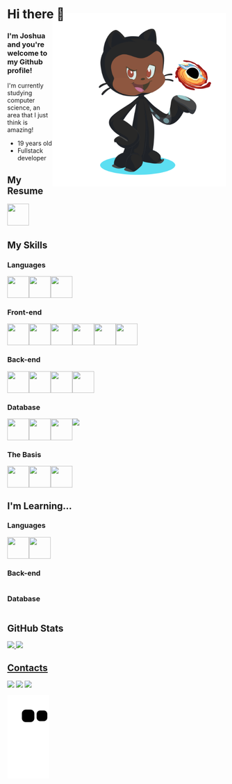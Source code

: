 # Hi there 👋 <img align="right" style="margin-top:-20px" src="./images/octocat.png" height="400">
### I'm Joshua and you're welcome to my Github profile!


I'm currently studying computer science, an area that I just think is amazing!

- 19 years old
- Fullstack developer

## My Resume
<div style="display: flex;">
  <a href="https://docs.google.com/document/d/1eN-n1gXzpMlfcxRC6I7kAsbpVvMG_2ilXXguLhHgAXA/edit?usp=sharing" target="_blank"><img src="https://cdn-icons-png.flaticon.com/512/942/942748.png" width="50" height="50" /></a>
</div>

## My Skills

### Languages
<div style="display: flex;">
  <img src="https://cdn.jsdelivr.net/gh/devicons/devicon/icons/javascript/javascript-original.svg" width="50" height="50" />
  <img src="https://cdn.jsdelivr.net/gh/devicons/devicon/icons/typescript/typescript-original.svg" width="50" height="50" />
  <img src="https://cdn.jsdelivr.net/gh/devicons/devicon/icons/python/python-original.svg" width="50" height="50" />
</div>

### Front-end
<div style="display: flex;">
  <img src="https://cdn.jsdelivr.net/gh/devicons/devicon/icons/html5/html5-original.svg" width="50" height="50" />
  <img src="https://cdn.jsdelivr.net/gh/devicons/devicon/icons/css3/css3-original.svg" width="50" height="50" />
  <img src="https://cdn.jsdelivr.net/gh/devicons/devicon/icons/nextjs/nextjs-original.svg" width="50" height="50" />
  <img src="https://cdn.jsdelivr.net/gh/devicons/devicon/icons/react/react-original.svg" width="50" height="50" />
  <img src="https://avatars.githubusercontent.com/u/54212428?s=280&v=4" width="50" height="50" />
  <img src="https://cdn.jsdelivr.net/gh/devicons/devicon/icons/materialui/materialui-original.svg" width="50" height="50" />
</div>

### Back-end
<div style="display: flex;">
  <img src="https://cdn.jsdelivr.net/gh/devicons/devicon/icons/nodejs/nodejs-original.svg" width="50" height="50" />
  <img src="https://cdn.jsdelivr.net/gh/devicons/devicon/icons/flask/flask-original.svg" width="50" height="50" />
  <img src="https://cdn.jsdelivr.net/gh/devicons/devicon/icons/nestjs/nestjs-plain.svg" width="50" height="50" />
  <img src="https://cdn.jsdelivr.net/gh/devicons/devicon/icons/adonisjs/adonisjs-original.svg" width="50" height="50" />
</div>

### Database
<div style="display: flex;">
  <img src="https://cdn.jsdelivr.net/gh/devicons/devicon/icons/mysql/mysql-original.svg" width="50" height="50" />
  <img src="https://cdn.jsdelivr.net/gh/devicons/devicon/icons/mongodb/mongodb-original.svg" width="50" height="50" />
  <img src="https://cdn.jsdelivr.net/gh/devicons/devicon/icons/postgresql/postgresql-original.svg" width="50" height="50" />
  <img src="https://cf-assets.www.cloudflare.com/slt3lc6tev37/4WJkWMYGkEpa05B0hyL88E/91dd67e91752d39d94b60cdcdfdc287d/prismalogo-freelogovectors.net_.png" height="50" />
</div>

### The Basis
<div style="display: flex;">
  <img src="https://cdn.jsdelivr.net/gh/devicons/devicon/icons/vscode/vscode-original.svg" width="50" height="50" />
  <img src="https://cdn.jsdelivr.net/gh/devicons/devicon/icons/github/github-original.svg" width="50" height="50" />
  <img src="https://cdn.jsdelivr.net/gh/devicons/devicon/icons/git/git-original.svg" width="50" height="50" />
</div>

## I'm Learning...

### Languages
<div style="display: flex;">
  <img src="https://cdn.jsdelivr.net/gh/devicons/devicon/icons/go/go-original-wordmark.svg" width="50" height="50" />
  <img src="https://cdn.jsdelivr.net/gh/devicons/devicon/icons/csharp/csharp-original.svg" width="50" height="50" />
</div>

### Back-end
<div style="display: flex;">
  
</div>

### Database
<div style="display: flex;">
  
</div>

## GitHub Stats

<div style="display: flex;">
  <a href="https://github.com/josh662">
  <img height="150em" src="https://github-readme-stats.vercel.app/api/top-langs/?username=Josh662&layout=compact&langs_count=7&theme=tokyonight"/>
  <img height="150em" src="https://github-readme-stats.vercel.app/api?username=Josh662&show_icons=true&theme=tokyonight&include_all_commits=true&count_private=true"/>
</div>

## Contacts

<div>
  <a href="https://www.instagram.com/joshls32/" target="_blank"><img src="https://img.shields.io/badge/-Instagram-%23E4405F?style=for-the-badge&logo=instagram&logoColor=white" target="_blank"></a>
  <a href = "mailto:joshuasouza662@gmail.com"><img src="https://img.shields.io/badge/Gmail-D14836?style=for-the-badge&logo=gmail&logoColor=white" target="_blank"></a>
  <a href="https://www.linkedin.com/in/joshua-lorenzo-s-b65000142/" target="_blank"><img src="https://img.shields.io/badge/-LinkedIn-%230077B5?style=for-the-badge&logo=linkedin&logoColor=white" target="_blank"></a>   
</div>

![Snake animation](https://github.com/josh662/josh662/blob/output/github-contribution-grid-snake.svg)
